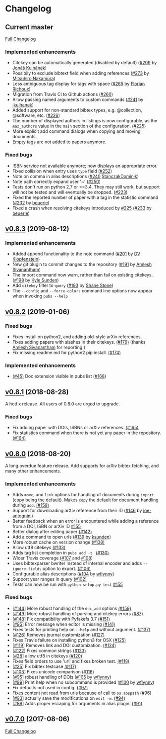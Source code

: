 # Changelog


## Current master

[Full Changelog](https://github.com/pubs/pubs/compare/v0.8.3...master)

### Implemented enhancements

- Citekey can be automatically generated (disabled by default) ([#209](https://github.com/pubs/pubs/pull/209) by [Jonáš Kulhánek](https://github.com/jkulhanek))
- Possibily to exclude bibtext field when adding references ([#273](https://github.com/pubs/pubs/pull/273) by [Mitsuhiro Nakamura](https://github.com/m15a))
- Less ambiguous tag display for tags with space ([#265](https://github.com/pubs/pubs/pull/265) by [Florian Richoux](https://github.com/richoux))
- Migration from Travis CI to Github actions ([#260](https://github.com/pubs/pubs/pull/260))
- Allow passing named arguments to custom commands ([#241](https://github.com/pubs/pubs/pull/241) by [jkulhanek](https://github.com/jkulhanek))
- Added support for non-standard bibtex types, e.g. @collection, @software, etc. ([#226](https://github.com/pubs/pubs/pull/226))
- The number of displayed authors in listings is now configurable, as the `max_authors` value in the `main` section of the configuration. ([#225](https://github.com/pubs/pubs/pull/225))
- More explicit add command dialogs when copying and moving documents.
- Empty tags are not added to papers anymore.

### Fixed bugs

- ISBN service not available anymore; now displays an appropriate error.
- Fixed collision when entry uses `type` field ([#252](https://github.com/pubs/pubs/pull/252))
- Note on comma in alias descriptions ([#240](https://github.com/pubs/pubs/pull/240) [StanczakDominik](https://github.com/StanczakDominik))
- Note path correctly expand user '~' ([#250](https://github.com/pubs/pubs/pull/250))
- Tests don't run on python 2.7 or <=3.4. They may still work, but support will not be tested and will eventually be dropped. ([#223](https://github.com/pubs/pubs/pull/223))
- Fixed the reported number of paper with a tag in the statistic command ([#232](https://github.com/pubs/pubs/pull/232)  by [beuerle](https://github.com/beuerle))
- Fixed a crash when resolving citekeys introduced by [#225](https://github.com/pubs/pubs/pull/225) ([#233](https://github.com/pubs/pubs/pull/233)  by [beuerle](https://github.com/beuerle))


## [v0.8.3](https://github.com/pubs/pubs/compare/v0.8.2...v0.8.3) (2019-08-12)

### Implemented enhancements

- Added append functionality to the note command ([#201](https://github.com/pubs/pubs/pull/201) by [DV Klopfenstein](http://github.com/dvklopfenstein))
- New git plugin to commit changes to the repository ([#191](https://github.com/pubs/pubs/pull/191) by [Amlesh Sivanantham](http://github.com/zamlz))
- The import command now warn, rather than fail on existing citekeys. ([#198](https://github.com/pubs/pubs/pull/198) by [Kyle Sunden](https://github.com/ksunden))
- Add `citekey` filter to `query` ([#193](https://github.com/pubs/pubs/pull/193) by [Shane Stone](https://github.com/shanewstone))
- The `--config` and `--force-colors` command line options now appear when invoking `pubs --help`

## [v0.8.2](https://github.com/pubs/pubs/compare/v0.8.1...v0.8.2) (2019-01-06)

### Fixed bugs

- Fixes install on python2, and adding old-style arXiv references.
- Fixes adding papers with slashes in their citekeys. [(#179)](https://github.com/pubs/pubs/pull/179) (thanks [Amlesh Sivanantham](https://github.com/zamlz) for reporting.)
- Fix missing readme.md for python2 pip install. [(#174)](https://github.com/pubs/pubs/pull/174)

### Implemented enhancements

- [(#45)](https://github.com/pubs/pubs/issues/45) Doc extension visible in pubs list ([#168](https://github.com/pubs/pubs/pull/168))


## [v0.8.1](https://github.com/pubs/pubs/compare/v0.8.0...v0.8.1) (2018-08-28)

A hotfix release. All users of 0.8.0 are urged to upgrade.

### Fixed bugs

- Fix adding paper with DOIs, ISBNs or arXiv references. [(#165)](https://github.com/pubs/pubs/pull/165)
- Fix statistics command when there is not yet any paper in the repository. [(#164)](https://github.com/pubs/pubs/pull/164)


## [v0.8.0](https://github.com/pubs/pubs/compare/v0.7.0...v0.8.0) (2018-08-20)

A long overdue feature release. Add supports for arXiv bibtex fetching, and many other enhancements.

### Implemented enhancements

- Adds `move`, and `link` options for handling of documents during `import` (copy being the default). Makes `copy` the default for document handling during `add`. [(#159)](https://github.com/pubs/pubs/pull/159)
- Support for downloading arXiv reference from their ID ([#146](https://github.com/pubs/pubs/issues/146) by [joe-antognini](https://github.com/joe-antognini))
- Better feedback when an error is encountered while adding a reference from a DOI, ISBN or arXiv ID [#155](https://github.com/pubs/pubs/issues/155)
- Better dialog after editing paper [(#142)](https://github.com/pubs/pubs/issues/142)
- Add a command to open urls ([#139](https://github.com/pubs/pubs/issues/139) by [ksunden](https://github.com/ksunden))
- More robust cache on version change [(#138)](https://github.com/pubs/pubs/issues/138)
- Allow utf8 citekeys [(#133)](https://github.com/pubs/pubs/issues/133)
- Adds tag list completion in `pubs add -t ` [(#130)](https://github.com/pubs/pubs/issues/130)
- Wider Travis coverage ([#107](https://github.com/pubs/pubs/issues/107) and [#108](https://github.com/pubs/pubs/issues/108))
- Uses bibtexparser bwriter instead of internal encoder and adds `--ignore-fields` option to export. [(#106)](https://github.com/pubs/pubs/issues/106)
- Configurable alias descriptions ([#104](https://github.com/pubs/pubs/issues/104) by [wflynny](https://github.com/wflynny))
- Support year ranges in query [(#102)](https://github.com/pubs/pubs/issues/102)
- Tests can now be run with `python setup.py test` [#155](https://github.com/pubs/pubs/issues/155)

### Fixed bugs

- [[#144]](https://github.com/pubs/pubs/issues/144) More robust handling of the `doc_add` options [(#159)](https://github.com/pubs/pubs/pull/159)
- [[#149]](https://github.com/pubs/pubs/issues/149) More robust handling of parsing and citekey errors [(#87)](https://github.com/pubs/pubs/pull/87)
- [[#148]](https://github.com/pubs/pubs/issues/148) Fix compatibility with Pyfakefs 3.7 [(#151)](https://github.com/pubs/pubs/pull/151)
- [[#95]](https://github.com/pubs/pubs/issues/95) Error message when editor is missing [(#141)](https://github.com/pubs/pubs/issues/141)
- Fixes tests for printing help on `--help` and without argument. [(#137)](https://github.com/pubs/pubs/issues/137)
- [[#126]](https://github.com/pubs/pubs/issues/126) Removes journal customization [(#127)](https://github.com/pubs/pubs/issues/127)
- Fixes Travis failure on installing python3 for OSX [(#125)](https://github.com/pubs/pubs/issues/125)
- [[#119]](https://github.com/pubs/pubs/issues/119) Removes link and DOI customization. [(#124)](https://github.com/pubs/pubs/issues/124)
- [[#122]](https://github.com/pubs/pubs/issues/122) Fixes common strings [(#123)](https://github.com/pubs/pubs/issues/123)
- [[#28]](https://github.com/pubs/pubs/issues/28) allow utf8 in citekeys [(#120)](https://github.com/pubs/pubs/issues/120)
- Fixes field orders to use 'url' and fixes broken test. [(#118)](https://github.com/pubs/pubs/issues/118)
- [[#25]](https://github.com/pubs/pubs/issues/25) Fix bibtex testcase [(#117)](https://github.com/pubs/pubs/issues/117)
- [[#103]](https://github.com/pubs/pubs/issues/103) Fixes unicode comparison [(#116)](https://github.com/pubs/pubs/issues/116)
- [[#95]](https://github.com/pubs/pubs/issues/95) robust handling of DOIs ([#105](https://github.com/pubs/pubs/issues/105) by [wflynny](https://github.com/wflynny))
- [[#99]](https://github.com/pubs/pubs/issues/99) Print help when no subcommand is provided ([#100](https://github.com/pubs/pubs/issues/100) by [wflynny](https://github.com/wflynny))
- Fix defaults not used in config. [(#97)](https://github.com/pubs/pubs/issues/97)
- Fixes content not read from urls because of call to `os.abspath` [(#96)](https://github.com/pubs/pubs/issues/96)
- [[#93]](https://github.com/pubs/pubs/issues/93) actually save the modifications on `edit -m`. [(#94)](https://github.com/pubs/pubs/issues/94)
- [[#88]](https://github.com/pubs/pubs/issues/88) Adds proper escaping for
arguments in alias plugin. [(#91)](https://github.com/pubs/pubs/issues/91)


## [v0.7.0](https://github.com/pubs/pubs/compare/v0.6.0...v0.7.0) (2017-08-06)

[Full Changelog](https://github.com/pubs/pubs/compare/v0.6.0...v0.7.0)
